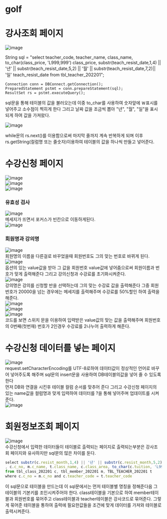 # golf



# 강사조회 페이지

![image](https://user-images.githubusercontent.com/96267331/207213765-2119c09e-c655-45ce-9d34-764b284f63fd.png)<br>

  String sql = "select teacher_code, teacher_name, class_name, to_char(class_price, 'L999,999') class_price, substr(teach_resist_date,1,4) || '년' ||      substr(teach_resist_date,5,2) || '월' || substr(teach_resist_date,7,2)|| '일' teach_resist_date from tbl_teacher_202201";
	
	Connection conn = DBConnect.getConnection();
	PreparedStatement pstmt = conn.prepareStatement(sql);
	ResultSet rs = pstmt.executeQuery();
  
  
sql문을 통해 테이블의 값을 불러오는데 이중 to_char를 사용하여 숫자앞에 ￦표시를 넣어주고 소수점이 찍히게 한다 그리고 날짜 값을 조금씩 뽑아 "년", "월", "일"을 표시되게 하여 값을 가져왔다.<br>


![image](https://user-images.githubusercontent.com/96267331/207216439-73c8bd51-d407-43ab-8aed-13fbf1b793f6.png)<br>

while문의 rs.next()를 이용함으로써 마지막 줄까지 계속 반복하게 되며 이후 rs.getString(컬럼명 또는 줄숫자)이용하여 테이블의 값을 하나씩 만들고 넣어준다.


# 수강신청 페이지
![image](https://user-images.githubusercontent.com/96267331/207217006-9d6597e3-4580-4886-954a-8f8a84aba021.png)<br>
![image](https://user-images.githubusercontent.com/96267331/207218275-1dfb8028-3050-4104-87a7-330ccddfc310.png)<br>
![image](https://user-images.githubusercontent.com/96267331/207218318-a0816ebf-f0ef-4743-823d-c58d5c7169a6.png)<br>


### 유효성 검사

![image](https://user-images.githubusercontent.com/96267331/207217109-d682f767-50ce-493b-a506-55832e64edbb.png)<br>
메세지가 뜨면서 포커스가 빈칸으로 이동하게된다.<br>
![image](https://user-images.githubusercontent.com/96267331/207217373-7c9028b6-ede1-4ead-a4da-ecab3fd21a1f.png)<br>

### 회원명과 강의명

![image](https://user-images.githubusercontent.com/96267331/207217991-4b8b7968-ecc1-4dd1-b71e-663410494743.png)<br>
회원명의 이름을 다른걸로 바꾸었을때 회원번호도 그의 맞는 번호로 바뀌게 된다.<br>
![image](https://user-images.githubusercontent.com/96267331/207218167-f72b890a-14e9-4cb1-a987-fb712a25eed0.png)<br>
옵션의 있는 value값을 받아 그 값을 회원번호 value값에 넣어줌으로써 회원이름과 번호가 맞게 출력해준다 그리고 강의신청과 수강료를 초기화시켜준다.<br>
![image](https://user-images.githubusercontent.com/96267331/207218521-f3fe3e46-428a-4c3a-86c1-4f2f892d41e6.png)<br>
강의명은 강의를 신청할 반을 선택하는데 그의 맞는 수강료 값을 출력해준다 그중 회원 번호가 20000을 넘는 경우에는 메세지를 출력해주며 수강료를 50%할인 하여 출력을 해준다.<br>
![image](https://user-images.githubusercontent.com/96267331/207218792-6c937d39-900a-4abe-92ab-f05844a9c078.png)<br>
![image](https://user-images.githubusercontent.com/96267331/207218817-7275487d-219a-40ce-901d-c2024dcb0d36.png)<br>
![image](https://user-images.githubusercontent.com/96267331/207218866-288d0b6e-f391-47d0-a146-01752f70940c.png)<br>
코드를 보면 스위치 문을 이용하여 입력받은 value값의 맞는 값을 출력해주며 회원번호의 0번째(첫번재) 번호가 2인경우 수강료를 2나누어 출력하게 해준다.

# 수강신청 데이터를 넣는 페이지

![image](https://user-images.githubusercontent.com/96267331/207788252-99e76b31-29fa-4372-bc8b-63aacd8cc1bc.png)<br>
request.setCharacterEncoding를 UTF-8로하여 데이터값이 정상적인 언어로 바꾸어 넣어주도록 해주며 sql문의 insert문을 사용하여 DB테이블의값을 넣어 줄 수 있도록한다<br>
먼저 DB와 연결을 시킨후 테이블 컬럼 순서를 맞추어 준다 그리고 수강신청 페이지의 있는 name값을 컬럼명과 맞게 입력하여 데이터를 ?을 통해 넣어주며 업데이트를 시켜준다.<br>
![image](https://user-images.githubusercontent.com/96267331/207789817-4335f112-c02d-439b-8b6c-914ad2995dc1.png)<br>

# 회원정보조회 페이지

![image](https://user-images.githubusercontent.com/96267331/207789884-b5e944c7-7bda-4c8a-aede-0bf6d4daf21f.png)<br>
수강신청에서 입력한 데이터들이 테이블로 출력되는 페이지로 출력되는부분은 강사조회 페이지와 유사하지만 sql문의 많은 차이를 둔다.<br>
```javascript
select substr(c.resist_month,1,4) || '년' || substr(c.resist_month,5,2) || '월' resist_month
, c.c_no, m.c_name, t.class_name, c.class_area, to_char(c.tuition, 'L999,999') tuition, m.grade
from tbl_class_202201 c, tbl_member_202201 m, TBL_TEACHER_202201 t
where c.c_no = m.c_no and c.teacher_code = t.teacher_code
```
이 sql문으로 테이블을 만드는데 이 sql문에서는 먼저 테이블별 명칭을 정해준다음 그 테이블의 기본키를 조인시켜주어야 한다. class테이블을 기본으로 하여 member테이블과 회원번호를 묶어주고 class테이블과 teacher테이블은 강사코드로 묶어준다. 그렇게 묶어준 테이블을 통하여 출력에 필요한값들을 조건에 맞게 데이터를 가져와 테이블로 출력시켜준다.
